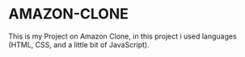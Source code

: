 # AMAZON-CLONE
This is my Project on Amazon Clone, in this project i used languages (HTML, CSS, and a little bit of JavaScript).
